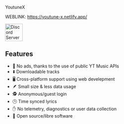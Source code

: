 YoutuneX

WEBLINK: https://youtune-x.netlify.app/


<a href="https://discord.gg/5ffjANRgFP"><img alt="Discord Server" height="56" src="https://cdn.jsdelivr.net/npm/@intergrav/devins-badges@3/assets/cozy/social/discord-plural_vector.svg"></a>


##  Features

- 🚫 No ads, thanks to the use of public YT Music APIs
- ⬇️ Downloadable tracks
- 🖥️ Cross-platform  support using web develepment
- 🪶 Small size & less data usage
- 🕵️ Anonymous/guest login
- 🕒 Time synced lyrics
- ✋ No telemetry, diagnostics or user data collection
- 📖 Open source/libre software

